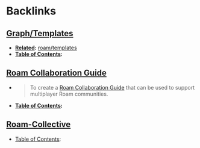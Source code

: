 
# Backlinks
## [Graph/Templates](<Graph/Templates.md>)
- **[Related](<Related.md>):** [roam/templates](<roam/templates.md>)
- **[Table of Contents](<Table of Contents.md>):**

## [Roam Collaboration Guide](<Roam Collaboration Guide.md>)
- > To create a [Roam Collaboration Guide](<Roam Collaboration Guide.md>) that can be used to support multiplayer Roam communities.
- **[Table of Contents](<Table of Contents.md>):**

## [Roam-Collective](<Roam-Collective.md>)
- [Table of Contents](<Table of Contents.md>):

